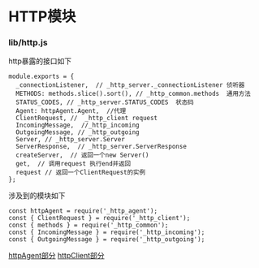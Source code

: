 # HTTP模块

### lib/http.js

http暴露的接口如下

```
module.exports = {
  _connectionListener,  // _http_server._connectionListener 侦听器
  METHODS: methods.slice().sort(), // _http_common.methods  通用方法
  STATUS_CODES, // _http_server.STATUS_CODES  状态码
  Agent: httpAgent.Agent,  //代理
  ClientRequest, //  _http_client request
  IncomingMessage,  //_http_incoming
  OutgoingMessage, // _http_outgoing
  Server, // _http_server.Server
  ServerResponse,  // _http_server.ServerResponse
  createServer,  // 返回一个new Server()
  get,  // 调用request 执行end并返回
  request // 返回一个ClientRequest的实例
};

```

涉及到的模块如下

```ecmascript 6
const httpAgent = require('_http_agent');
const { ClientRequest } = require('_http_client');
const { methods } = require('_http_common');
const { IncomingMessage } = require('_http_incoming');
const { OutgoingMessage } = require('_http_outgoing');
```


[httpAgent部分]((https://github.com/azoth1991/node-Source-code-analysis/blob/master/http_agent.md))
[httpClient部分](https://github.com/azoth1991/node-Source-code-analysis/blob/master/http_client.md)